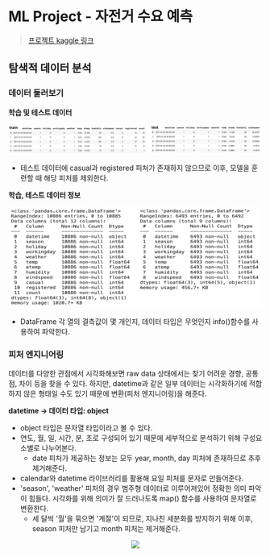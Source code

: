 # ML Project - 자전거 수요 예측
> [프로젝트 kaggle 링크](https://www.kaggle.com/c/bike-sharing-demand)

## 탐색적 데이터 분석
### 데이터 둘러보기
**학습 및 테스트 데이터**

![학습_테스트_데이터](./images/train_test_data.png)

- 테스트 데이터에 casual과 registered 피처가 존재하지 않으므로 이후, 모델을 훈련할 때 해당 피처를 제외한다.

**학습, 테스트 데이터 정보**
<p align="center">
  <img src="./images/train_test_info.png" width="600" height="200"/>
</p>

- DataFrame 각 열의 결측값이 몇 개인지, 데이터 타입은 무엇인지 info()함수를 사용하여 파악한다.

### 피처 엔지니어링
데이터를 다양한 관점에서 시각화해보면 raw data 상태에서는 찾기 어려운 경향, 공통점, 차이 등을 찾을 수 있다. 하지만, datetime과 같은 일부 데이터는 시각화하기에 적합하지 않은 형태일 수도 있기 때문에 변환(피처 엔지니어링)을 해준다.

**datetime -> 데이터 타입: object**
- object 타입은 문자열 타입이라고 볼 수 있다.
- 연도, 월, 일, 시간, 분, 초로 구성되어 있기 때문에 세부적으로 분석하기 위해 구성요소별로 나누어본다.
  - date 피처가 제공하는 정보는 모두 year, month, day 피처에 존재하므로 추후 제거해준다.
- calendar와 datetime 라이브러리를 활용해 요일 피처를 문자로 만들어준다.
- 'season', 'weather' 피처의 경우 범주형 데이터로 이루어져있어 정확한 의미 파악이 힘들다. 시각화를 위해 의미가 잘 드러나도록 map() 함수를 사용하여 문자열로 변환한다.
  - 세 달씩 '월'을 묶으면 '계절'이 되므로, 지나친 세분화를 방지하기 위해 이후, season 피처만 남기고 month 피처는 제거해준다.
<p align="center">
  <img src="./image/FE_data.png">
</p>


